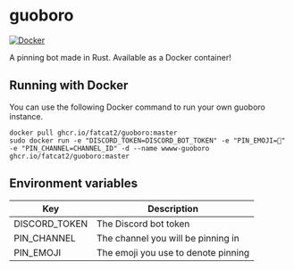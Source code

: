 # guoboro

[![Docker](https://github.com/fatcat2/guoboro/actions/workflows/docker-publish.yml/badge.svg)](https://github.com/fatcat2/guoboro/actions/workflows/docker-publish.yml)

A pinning bot made in Rust. Available as a Docker container!

## Running with Docker
You can use the following Docker command to run your own guoboro instance.
```
docker pull ghcr.io/fatcat2/guoboro:master
sudo docker run -e "DISCORD_TOKEN=DISCORD_BOT_TOKEN" -e "PIN_EMOJI=📌" -e "PIN_CHANNEL=CHANNEL_ID" -d --name wwww-guoboro ghcr.io/fatcat2/guoboro:master
```

## Environment variables
| Key | Description|
|-----|------------|
|DISCORD_TOKEN|The Discord bot token|
|PIN_CHANNEL|The channel you will be pinning in|
|PIN_EMOJI|The emoji you use to denote pinning|

